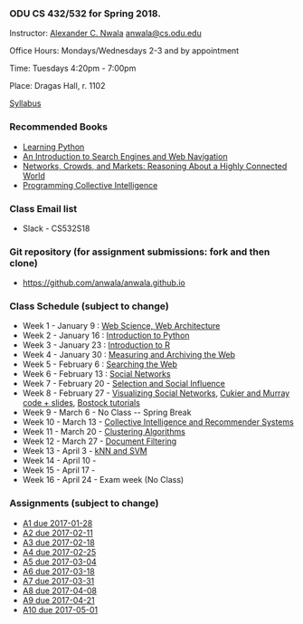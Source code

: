 ### ODU CS 432/532 for Spring 2018.
Instructor: [Alexander C. Nwala](http://www.cs.odu.edu/~anwala/) <anwala@cs.odu.edu> 

Office Hours: Mondays/Wednesdays 2-3 and by appointment

Time: Tuesdays 4:20pm - 7:00pm

Place: Dragas Hall, r. 1102

[Syllabus](syllabus.txt)

### Recommended Books
* [Learning Python](http://shop.oreilly.com/product/9780596158071.do)
* [An Introduction to Search Engines and Web Navigation](http://www.wiley.com/WileyCDA/WileyTitle/productCd-047052684X.html)
* [Networks, Crowds, and Markets: Reasoning About a Highly Connected World ](http://www.cs.cornell.edu/home/kleinber/networks-book/)
* [Programming Collective Intelligence](http://shop.oreilly.com/product/9780596529321.do)

### Class Email list
* Slack - CS532S18

### Git repository (for assignment submissions: fork and then clone)
* https://github.com/anwala/anwala.github.io

### Class Schedule (subject to change)
* Week 1 - January 9 : [Web Science, Web Architecture](https://docs.google.com/presentation/d/1iqEp6SZgZ-P0IOUt80Gs1wpxKlO26glFSJipnHMMItY/edit?usp=sharing)
* Week 2 - January 16 : [Introduction to Python](https://drive.google.com/file/d/1dRkD-FneQTIdcNaMEKx4PqfGt1VaQk-m/view?usp=sharing)
* Week 3 - January 23 : [Introduction to R](https://drive.google.com/file/d/1ET4w96hr5qGDx_lq6aM78Nyc9tn4WUuz/view?usp=sharing)
* Week 4 - January 30 : [Measuring and Archiving the Web](https://docs.google.com/presentation/d/1WLPlpCS8OtTE_o-rQcoXyeKc-b_US1ZzTFsiwv9sU4A/edit?usp=sharing)
* Week 5 - February 6 : [Searching the Web](https://docs.google.com/presentation/d/1jbci5sgF2FSi7II9gQdRK7ZdaZwNlqnPh3FUPuZq7Q0/edit?usp=sharing)
* Week 6 - February 13 : [Social Networks](https://docs.google.com/presentation/d/1ihf6N8bHgzM5VLAyHkmF_i5JGUBVpCSdsvYpk8XgHwo/edit?usp=sharing)
* Week 7 - February 20 - [Selection and Social Influence](https://raw.githubusercontent.com/phonedude/cs532-s17/master/slides/week-08-selection.ppt)
* Week 8 - February 27 - [Visualizing Social Networks](https://raw.githubusercontent.com/phonedude/cs532-s17/master/slides/week-10-visualization.ppt), [Cukier and Murray code + slides](https://github.com/alignedleft/strata-d3-tutorial), [Bostock tutorials](https://github.com/d3/d3/wiki/Tutorials)
* Week 9 - March 6 - No Class -- Spring Break
* Week 10 - March 13 - [Collective Intelligence and Recommender Systems](https://raw.githubusercontent.com/phonedude/cs532-s17/master/slides/week-11-ci-recommender.ppt)
* Week 11 - March 20 - [Clustering Algorithms](https://raw.githubusercontent.com/phonedude/cs532-s17/master/slides/week-12-clustering.ppt)
* Week 12 - March 27 - [Document Filtering](https://raw.githubusercontent.com/phonedude/cs532-s17/master/slides/week-14-document-filtering.ppt)
* Week 13 - April 3 - [kNN and SVM](https://raw.githubusercontent.com/phonedude/cs532-s17/master/slides/week-15-knn-svm.ppt) 
* Week 14 - April 10 - 
* Week 15 - April 17 - 
* Week 16 - April 24 - Exam week (No Class)

### Assignments (subject to change)
* [A1 due 2017-01-28](./assignments/a1.txt)
* [A2 due 2017-02-11](./assignments/a2.txt)
* [A3 due 2017-02-18](./assignments/a3.txt)
* [A4 due 2017-02-25](./assignments/a4.txt)
* [A5 due 2017-03-04](./assignments/a5.txt)
* [A6 due 2017-03-18](./assignments/a6.txt)
* [A7 due 2017-03-31](./assignments/a7.txt)
* [A8 due 2017-04-08](./assignments/a8.txt)
* [A9 due 2017-04-21](./assignments/a9.txt)
* [A10 due 2017-05-01](./assignments/a10.txt)
